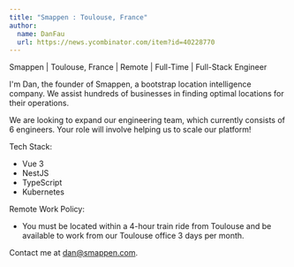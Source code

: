 ```yaml
---
title: "Smappen : Toulouse, France"
author:
  name: DanFau
  url: https://news.ycombinator.com/item?id=40228770
---
```

Smappen | Toulouse, France | Remote | Full-Time | Full-Stack Engineer

I&#x27;m Dan, the founder of Smappen, a bootstrap location intelligence company. We assist hundreds of businesses in finding optimal locations for their operations.

We are looking to expand our engineering team, which currently consists of 6 engineers. Your role will involve helping us to scale our platform!

Tech Stack:
- Vue 3
- NestJS
- TypeScript
- Kubernetes

Remote Work Policy:
- You must be located within a 4-hour train ride from Toulouse and be available to work from our Toulouse office 3 days per month.

Contact me at dan@smappen.com.
